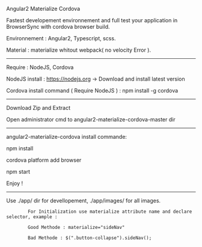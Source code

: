 Angular2 Materialize Cordova

Fastest developement environnement and full test your application in BrowserSync with cordova browser build.

Environnement : Angular2, Typescript, scss.

Material : materialize whitout webpack( no velocity Error ).


----------------------


  Require : NodeJS, Cordova

NodeJS install : https://nodejs.org -> Download and install latest version

Cordova install command ( Require NodeJS ) : npm install -g cordova

----------------------

  Download Zip and Extract

  Open administrator cmd to angular2-materialize-cordova-master dir

----------------------

angular2-materialize-cordova install commande:

npm install

cordova platform add browser

npm start

Enjoy !

----------------------

Use ./app/ dir for devellopement, ./app/images/ for all images.

			For Initialization use materialize attribute name and declare selector, example :

			Good Methode : materialize="sideNav"
			
			Bad Methode : $(".button-collapse").sideNav();

